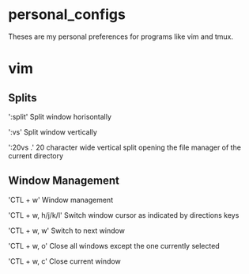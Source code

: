 # personal_configs
Theses are my personal preferences for programs like vim and tmux.

# vim

## Splits
  ':split'
Split window horisontally

  ':vs'
Split window vertically

  ':20vs .'
20 character wide vertical split opening the file manager of the current directory

## Window Management
  'CTL + w'
Window management

  'CTL + w, h/j/k/l'
Switch window cursor as indicated by directions keys

  'CTL + w, w'
Switch to next window

  'CTL + w, o'
Close all windows except the one currently selected

  'CTL + w, c'
Close current window
